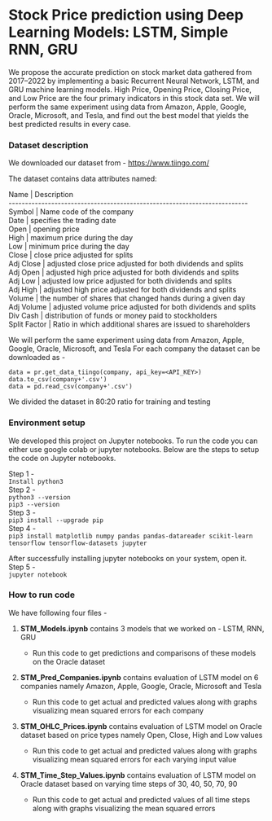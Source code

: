 # Stock Price prediction using Deep Learning Models: LSTM, Simple RNN, GRU

We propose the accurate prediction on stock market data gathered from 2017–2022 by implementing a basic Recurrent Neural Network, LSTM, and GRU machine learning models. High Price, Opening Price, Closing Price, and Low Price are the four primary indicators in this stock data set. We will perform the same experiment using data from Amazon, Apple, Google, Oracle, Microsoft, and Tesla, and find out the best model that yields the best predicted results in every case. 

### Dataset description 

We downloaded our dataset from - https://www.tiingo.com/

The dataset contains data attributes named: 

Name          | Description\
-------------------------------------------------------------------------\
Symbol        | Name code of the company\
Date          | specifies the trading date \
Open          | opening price \
High          | maximum price during the day \
Low           | minimum price during the day \
Close         | close price adjusted for splits \
Adj Close     | adjusted close price adjusted for both  dividends and splits \
Adj Open      | adjusted high price adjusted for both  dividends and splits\
Adj Low       | adjusted low price adjusted for both  dividends and splits\
Adj High      | adjusted high price adjusted for both dividends and splits\
Volume        | the number of shares that changed hands during a given day\
Adj Volume    | adjusted volume price adjusted for both dividends and splits\
Div Cash      | distribution of funds or money paid to stockholders\
Split Factor  | Ratio in which additional shares are issued to shareholders

We will perform the same experiment using data from Amazon, Apple, Google, Oracle, Microsoft, and Tesla
For each company the dataset can be downloaded as -

    data = pr.get_data_tiingo(company, api_key=<API_KEY>)
    data.to_csv(company+'.csv')
    data = pd.read_csv(company+'.csv')

We divided the dataset in 80:20 ratio for training and testing

### Environment setup

We developed this project on Jupyter notebooks. To run the code you can either use google colab or jupyter notebooks. Below are the steps to setup the code on Jupyter notebooks.

Step 1 - \
    `Install python3`\
Step 2 - \
    `python3 --version`\
    `pip3 --version`\
Step 3 - \
    `pip3 install --upgrade pip`\
Step 4 -\
    `pip3 install matplotlib numpy pandas pandas-datareader scikit-learn tensorflow tensorflow-datasets jupyter` 
    
After successfully installing jupyter notebooks on your system, open it.\
Step 5 - \
    `jupyter notebook`
    
### How to run code

We have following four files -

1. **STM_Models.ipynb** contains 3 models that we worked on - LSTM, RNN, GRU
   - Run this code to get predictions and comparisons of these models on the Oracle dataset

2. **STM_Pred_Companies.ipynb** contains evaluation of LSTM model on 6 companies namely Amazon, Apple, Google, Oracle, Microsoft and Tesla
   - Run this code to get actual and predicted values along with graphs visualizing mean squared errors for each company

3. **STM_OHLC_Prices.ipynb** contains evaluation of LSTM model on Oracle dataset based on price types namely Open, Close, High and Low values
   - Run this code to get actual and predicted values along with graphs visualizing mean squared errors for each varying input value

4. **STM_Time_Step_Values.ipynb** contains evaluation of LSTM model on Oracle dataset based on varying time steps of 30, 40, 50, 70, 90
   - Run this code to get actual and predicted values of all time steps along with graphs visualizing the mean squared errors
